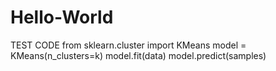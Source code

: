 # Hello-World
 TEST CODE
from sklearn.cluster import KMeans
model = KMeans(n_clusters=k)
model.fit(data)
model.predict(samples)

